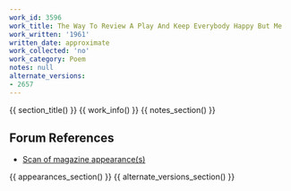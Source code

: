 ```yaml
---
work_id: 3596
work_title: The Way To Review A Play And Keep Everybody Happy But Me
work_written: '1961'
written_date: approximate
work_collected: 'no'
work_category: Poem
notes: null
alternate_versions:
- 2657
---
```


{{ section_title() }}
{{ work_info() }}
{{ notes_section() }}
## Forum References
- [Scan of magazine appearance(s)](https://bukowskiforum.com/showthread.php?t=2655)

{{ appearances_section() }}
{{ alternate_versions_section() }}